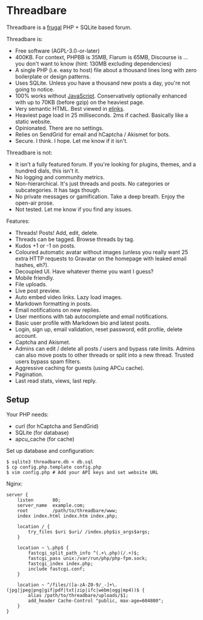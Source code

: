 # Threadbare

Threadbare is a [frugal](https://idlewords.com/talks/website_obesity.htm) PHP + SQLite based forum.

Threadbare is:

 - Free software (AGPL-3.0-or-later)
 - 400KB. For context, PHPBB is 35MB, Flarum is 65MB, Discourse is ... you don't want to know (hint: 130MB excluding dependencies)
 - A single PHP (i.e. easy to host) file about a thousand lines long with zero boilerplate or design patterns.
 - Uses SQLite. Unless you have a thousand new posts a day, you're not going to notice.
 - 100% works without [JavaScript](https://tonsky.me/blog/js-bloat/). Conservatively optionally enhanced with up to 70KB (before gzip) on the heaviest page.
 - Very semantic HTML. Best viewed in [elinks](https://thinkmoult.com/using-elinks-browse-web.html).
 - Heaviest page load in 25 milliseconds. 2ms if cached. Basically like a static website.
 - Opinionated. There are no settings.
 - Relies on SendGrid for email and hCaptcha / Akismet for bots.
 - Secure. I think. I hope. Let me know if it isn't.

Threadbare is not:

 - It isn't a fully featured forum. If you're looking for plugins, themes, and a hundred dials, this isn't it.
 - No logging and community metrics.
 - Non-hierarchical. It's just threads and posts. No categories or subcategories. It has tags though.
 - No private messages or gamification. Take a deep breath. Enjoy the open-air prose.
 - Not tested. Let me know if you find any issues.

Features:

 - Threads! Posts! Add, edit, delete.
 - Threads can be tagged. Browse threads by tag.
 - Kudos +1 or -1 on posts.
 - Coloured automatic avatar without images (unless you really want 25 extra HTTP requests to Gravatar on the homepage with leaked email hashes, eh?).
 - Decoupled UI. Have whatever theme you want I guess?
 - Mobile friendly.
 - File uploads.
 - Live post preview.
 - Auto embed video links. Lazy load images.
 - Markdown formatting in posts.
 - Email notifications on new replies.
 - User mentions with tab autocomplete and email notifications.
 - Basic user profile with Markdown bio and latest posts.
 - Login, sign up, email validation, reset password, edit profile, delete account.
 - Captcha and Akismet.
 - Admins can edit / delete all posts / users and bypass rate limits. Admins can also move posts to other threads or split into a new thread. Trusted users bypass spam filters.
 - Aggressive caching for guests (using APCu cache).
 - Pagination.
 - Last read stats, views, last reply.

## Setup

Your PHP needs:

 - curl (for hCaptcha and SendGrid)
 - SQLite (for database)
 - apcu\_cache (for cache)

Set up database and configuration:

```
$ sqlite3 threadbare.db < db.sql
$ cp config.php.template config.php
$ vim config.php # Add your API keys and set website URL
```

Nginx:

```
server {
    listen       80;
    server_name  example.com;
    root         /path/to/threadbare/www;
    index index.html index.htm index.php;

    location / {
        try_files $uri $uri/ /index.php$is_args$args;
    }

    location ~ \.php$ {
        fastcgi_split_path_info ^(.+\.php)(/.+)$;
        fastcgi_pass unix:/var/run/php/php-fpm.sock;
        fastcgi_index index.php;
        include fastcgi.conf;
    }

    location ~ ^/files/([a-zA-Z0-9/_-]+\.(jpg|jpeg|png|gif|pdf|txt|zip|ifc|webm|ogg|mp4))$ {
        alias /path/to/threadbare/uploads/$1;
        add_header Cache-Control "public, max-age=604800";
    }
}
```
